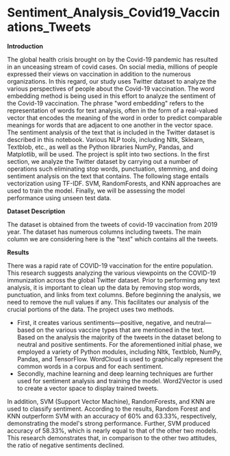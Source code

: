 # Sentiment_Analysis_Covid19_Vaccinations_Tweets

**Introduction**

The global health crisis brought on by the Covid-19 pandemic has resulted in an unceasing stream of covid cases. On social media, millions of people expressed their views on vaccination in addition to the numerous organizations. In this regard, our study uses Twitter dataset to analyze the various perspectives of people about the Covid-19 vaccination. The word embedding method is being used in this effort to analyze the sentiment of the Covid-19 vaccination. The phrase "word embedding" refers to the representation of words for text analysis, often in the form of a real-valued vector that encodes the meaning of the word in order to predict comparable meanings for words that are adjacent to one another in the vector space. The sentiment analysis of the text that is included in the Twitter dataset is described in this notebook. Various NLP tools, including Nltk, Sklearn, Textblob, etc., as well as the Python libraries NumPy, Pandas, and Matplotlib, will be used. The project is split into two sections. In the first section, we analyze the Twitter dataset by carrying out a number of operations such eliminating stop words, punctuation, stemming, and doing sentiment analysis on the text that contains. The following stage entails vectorization using TF-IDF. SVM, RandomForests, and KNN approaches are used to train the model. Finally, we will be assessing the model performance using unseen test data.

**Dataset Description**

The dataset is obtained from the tweets of covid-19 vaccination from 2019 year. The dataset has numerous columns including tweets. The main column we are considering here is the "text" which contains all the tweets. 

**Results**

There was a rapid rate of COVID-19 vaccination for the entire population. This research suggests analyzing the various viewpoints on the COVID-19 immunization across the global Twitter dataset. Prior to performing any text analysis, it is important to clean up the data by removing stop words, punctuation, and links from text columns. Before beginning the analysis, we need to remove the null values if any. This facilitates our analysis of the crucial portions of the data. The project uses two methods. 

* First, it creates various sentiments—positive, negative, and neutral—based on the various vaccine types that are mentioned in the text. Based on the analysis the majority of the tweets in the dataset belong to neutral and positive sentiments. For the aforementioned initial phase, we employed a variety of Python modules, including Nltk, Textblob, NumPy, Pandas, and TensorFlow. WordCloud is used to graphically represent the common words in a corpus and for each sentiment.  
* Secondly, machine learning and deep learning techniques are further used for sentiment analysis and training the model. Word2Vector is used to create a vector space to display trained tweets.

In addition, SVM (Support Vector Machine), RandomForests, and KNN are used to classify sentiment. According to the results, Random Forest and KNN outperform SVM with an accuracy of 60% and 63.33%, respectively, demonstrating the model's strong performance. Further, SVM produced accuracy of 58.33%, which is nearly equal to that of the other two models. This research demonstrates that, in comparison to the other two attitudes, the ratio of negative sentiments declined.


